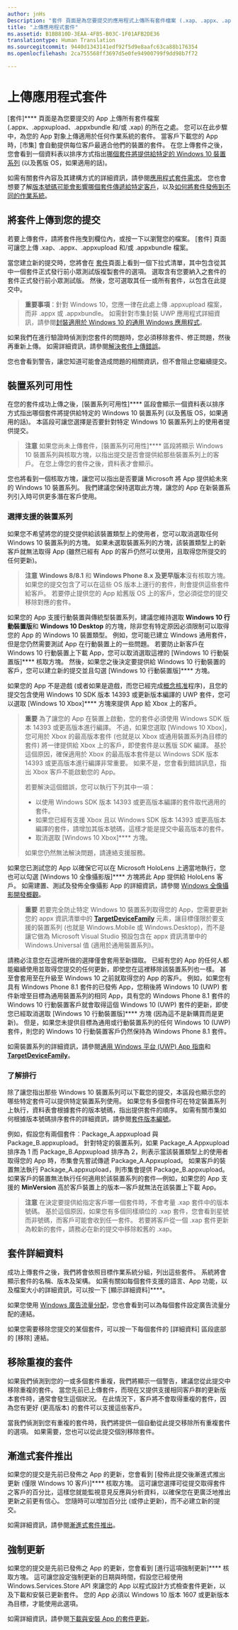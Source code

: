 ```yaml
---
author: jnHs
Description: "套件 頁面是為您要提交的應用程式上傳所有套件檔案 (.xap、.appx、.appxupload 和/或 .appxbundle) 的所在之處。 您可以在此步驟中，為您的應用程式對象上傳適用於任何作業系統的套件。"
title: "上傳應用程式套件"
ms.assetid: B1BB810D-3EAA-4FB5-B03C-1F01AFB2DE36
translationtype: Human Translation
ms.sourcegitcommit: 9440d1343141edf92f5d9e8aafc63ca88b176354
ms.openlocfilehash: 2ca755568ff3697d5e0fe94900799f9dd98b7f72

---
```


# 上傳應用程式套件


[套件]**** 頁面是為您要提交的 App 上傳所有套件檔案 (.appx、.appxupload、.appxbundle 和/或 .xap) 的所在之處。 您可以在此步驟中，為您的 App 對象上傳適用於任何作業系統的套件。 當客戶下載您的 App 時，[市集] 會自動提供每位客戶最適合他們的裝置的套件。 在您上傳套件之後，您會看到一個資料表以排序方式指出[哪個套件將提供給特定的 Windows 10 裝置系列](#device-family-availability) (以及舊版 OS，如果適用的話)。

如需有關套件內容及其建構方式的詳細資訊，請參閱[應用程式套件需求](app-package-requirements.md)。 您也會想要了解[版本號碼可能會影響哪個套件傳遞給特定客戶](package-version-numbering.md)，以及[如何將套件發佈到不同的作業系統](guidance-for-app-package-management.md)。

## 將套件上傳到您的提交

若要上傳套件，請將套件拖曳到欄位內，或按一下以瀏覽您的檔案。 \[套件\] 頁面可讓您上傳 .xap、.appx、.appxupload 和/或 .appxbundle 檔案。

當您建立新的提交時，您將會在 [套件](package-flights.md)頁面上看到一個下拉式清單，其中包含從其中一個套件正式發行前小眾測試版複製套件的選項。 選取含有您要納入之套件的套件正式發行前小眾測試版。 然後，您可選取其任一或所有套件，以包含在此提交中。

> **重要事項**：針對 Windows 10，您應一律在此處上傳 .appxupload 檔案，而非 .appx 或 .appxbundle。 如需針對市集封裝 UWP 應用程式詳細資訊，請參閱[封裝適用於 Windows 10 的通用 Windows 應用程式](../packaging/packaging-uwp-apps.md)。

如果我們在進行驗證時偵測到您套件的問題時，您必須移除套件、修正問題，然後再重新上傳。 如需詳細資訊，請參閱[解決套件上傳錯誤](resolve-package-upload-errors.md)。

您也會看到警告，讓您知道可能會造成問題的相關資訊，但不會阻止您繼續提交。

## 裝置系列可用性

在您的套件成功上傳之後，[裝置系列可用性]**** 區段會顯示一個資料表以排序方式指出哪個套件將提供給特定的 Windows 10 裝置系列 (以及舊版 OS，如果適用的話)。 本區段可讓您選擇是否要針對特定 Windows 10 裝置系列上的使用者提供提交。

> **注意** 如果您尚未上傳套件，[裝置系列可用性]**** 區段將顯示 Windows 10 裝置系列與核取方塊，以指出提交是否會提供給那些裝置系列上的客戶。 在您上傳您的套件之後，資料表才會顯示。

您也將看到一個核取方塊，讓您可以指出是否要讓 Microsoft 將 App 提供給未來的 Windows 10 裝置系列。 我們建議您保持選取此方塊，讓您的 App 在新裝置系列引入時可供更多潛在客戶使用。

### 選擇支援的裝置系列

如果您不希望將您的提交提供給該裝置類型上的使用者，您可以取消選取任何 Windows 10 裝置系列的方塊。 如果未選取裝置系列的方塊，該裝置類型上的新客戶就無法取得 App (雖然已經有 App 的客戶仍然可以使用，且取得您所提交的任何更新)。 

> **注意** **Windows 8/8.1** 和 **Windows Phone 8.x 及更早版本**沒有核取方塊。 如果您的提交包含了可以在這些 OS 版本上運行的套件，則會提供這些套件給客戶。 若要停止提供您的 App 給舊版 OS 上的客戶，您必須從您的提交移除對應的套件。

如果您的 App 支援行動裝置與傳統型裝置系列，建議您維持選取 **Windows 10 行動裝置版**和 **Windows 10 Desktop** 的方塊，除非您有特定原因必須限制可以取得您的 App 的 Windows 10 裝置類型。 例如，您可能已建立 Windows 通用套件，但是您仍然需要測試 App 在行動裝置上的一些問題。 若要防止新客戶在 Windows 10 行動裝置上下載 App，您可以取消選取這裡的 [Windows 10 行動裝置版]**** 核取方塊。 然後，如果您之後決定要提供給 Windows 10 行動裝置的客戶，您可以建立新的提交並且勾選 [Windows 10 行動裝置版]**** 方塊。

如果您的 App 不是遊戲 (或者如果是遊戲，而您已經完成[概念核准](../gaming/concept-approval.md)程序)，且您的提交包含使用 Windows 10 SDK 版本 14393 或更新版本編譯的 UWP 套件，您可以選取 [Windows 10 Xbox]**** 方塊來提供 App 給 Xbox 上的客戶。 

> **重要** 為了讓您的 App 在裝置上啟動，您的套件必須使用 Windows SDK 版本 14393 或更高版本進行編譯。 不過，如果您選取 [Windows 10 Xbox]，您可用於 Xbox 的最高版本套件 (也就是以 Xbox 或通用裝置系列為目標的套件) 將一律提供給 Xbox 上的客戶，即使套件是以舊版 SDK 編譯。 基於這個原因，確保適用於 Xbox 的最高版本套件是以 Windows SDK 版本 14393 或更高版本進行編譯非常重要。 如果不是，您會看到錯誤訊息，指出 Xbox 客戶不能啟動您的 App。 
> 
> 若要解決這個錯誤，您可以執行下列其中一項：
> - 以使用 Windows SDK 版本 14393 或更高版本編譯的套件取代適用的套件。
> - 如果您已經有支援 Xbox 且以 Windows SDK 版本 14393 或更高版本編譯的套件，請增加其版本號碼，這樣才能是提交中最高版本的套件。
> - 取消選取 [Windows 10 Xbox]**** 方塊。
>   
> 如果您仍然無法解決問題，請連絡支援服務。

如果您已測試您的 App 以確保它可以在 Microsoft HoloLens 上適當地執行，您也可以勾選 [Windows 10 全像攝影版]**** 方塊將此 App 提供給 HoloLens 客戶。 如需建置、測試及發佈全像攝影 App 的詳細資訊，請參閱 [Windows 全像攝影開發概觀](http://dev.windows.com/holographic/development_overview)。

> **重要** 若要完全防止特定 Windows 10 裝置系列取得您的 App，您需要更新您的 appx 資訊清單中的 [**TargetDeviceFamily**](https://msdn.microsoft.com/library/windows/apps/dn986903) 元素，讓目標僅限於要支援的裝置系列 (也就是 Windows.Mobile 或 Windows.Desktop)，而不是讓它做為 Microsoft Visual Studio 預設包含在 appx 資訊清單中的 Windows.Universal 值 (適用於通用裝置系列)。

請務必注意您在這裡所做的選擇僅會套用至新擷取。 已經有您的 App 的任何人都能繼續使用並取得您提交的任何更新，即使您在這裡移除該裝置系列也一樣。 甚至會套用至在升級至 Windows 10 之前就取得您的 App 的客戶。 例如，如果您有具有 Windows Phone 8.1 套件的已發佈 App，您稍後將 Windows 10 (UWP) 套件新增至目標為通用裝置系列的相同 App，具有您的 Windows Phone 8.1 套件的 Windows 10 行動裝置客戶就會取得這個 Windows 10 (UWP) 套件的更新，即使您已經取消選取 [Windows 10 行動裝置版]**** 方塊 (因為這不是新購買而是更新)。 但是，如果您未提供目標為通用或行動裝置系列的任何 Windows 10 (UWP) 套件，則您的 Windows 10 行動裝置客戶仍然保持為 Windows Phone 8.1 套件。

如需裝置系列的詳細資訊，請參閱[通用 Windows 平台 (UWP) App 指南](https://msdn.microsoft.com/library/windows/apps/dn894631)和 [**TargetDeviceFamily**](https://msdn.microsoft.com/library/windows/apps/dn986903)。

### 了解排行

除了讓您指出那些 Windows 10 裝置系列可以下載您的提交，本區段也顯示您的哪些特定套件可以提供特定裝置系列使用。 如果您有多個套件可在特定裝置系列上執行，資料表會根據套件的版本號碼，指出提供套件的順序。 如需有關市集如何根據版本號碼排序套件的詳細資訊，請參閱[套件版本編號](package-version-numbering.md)。 

例如，假設您有兩個套件︰Package_A.appxupload 與 Package_B.appxupload。 針對特定的裝置系列，如果 Package_A.Appxupload 排序為 1 而 Package_B.Appxupload 排序為 2，則表示當該裝置類型上的使用者取得您的 App 時，市集會先嘗試傳遞 Package_A.Appxupload。 如果客戶的裝置無法執行 Package_A.appxupload，則市集會提供 Package_B.appxupload。 如果客戶的裝置無法執行任何適用於該裝置系列的套件—例如，如果您的 App 支援的 **MinVersion** 高於客戶裝置上的版本—客戶就無法在該裝置上下載 App。

> **注意** 在決定要提供給指定客戶哪一個套件時，不會考量 .xap 套件中的版本號碼。 基於這個原因，如果您有多個同樣順位的 .xap 套件，您會看到星號而非號碼，而客戶可能會收到任一套件。 若要將客戶從一個 .xap 套件更新為較新的套件，請務必在新的提交中移除較舊的 .xap。



## 套件詳細資料

成功上傳套件之後，我們將會依照目標作業系統分組，列出這些套件。 系統將會顯示套件的名稱、版本及架構。 如需有關如每個套件支援的語言、App 功能，以及檔案大小的詳細資訊，可以按一下 [顯示詳細資料]****。

如果您使用 [Windows 廣告流量分配](../monetize/use-ad-mediation-to-maximize-revenue.md)，您也會看到可以為每個套件設定廣告流量分配的連結。

如果您需要移除您提交的某個套件，可以按一下每個套件的 \[詳細資料\] 區段底部的 \[移除\] 連結。

## 移除重複的套件

如果我們偵測到您的一或多個套件重複，我們將顯示一個警告，建議您從此提交中移除重複的套件。 當您先前已上傳套件，而現在又提供支援相同客戶群的更新版本套件時，通常會發生這個狀況。 在此情況下，客戶將不會取得重複的套件，因為您有更好 (更高版本) 的套件可以支援這些客戶。

當我們偵測到您有重複的套件時，我們將提供一個自動從此提交移除所有重複套件的選項。 如果需要，您也可以從此提交個別移除套件。

## 漸進式套件推出

如果您的提交是先前已發佈之 App 的更新，您會看到 [發佈此提交後漸進式推出更新 (僅限 Windows 10 客戶)]**** 核取方塊。 這可讓您選擇可從提交取得套件之客戶的百分比，這樣您就能監視意見反應與分析資料，以確保您在更廣泛地推出更新之前更有信心。 您隨時可以增加百分比 (或停止更新)，而不必建立新的提交。 

如需詳細資訊，請參閱[漸進式套件推出](gradual-package-rollout.md)。

## 強制更新

如果您的提交是先前已發佈之 App 的更新，您會看到 [進行這項強制更新]**** 核取方塊。 這可讓您設定強制更新的日期與時間，假設您已經使用 Windows.Services.Store API 來讓您的 App 以程式設計方式檢查套件更新，以及下載和安裝已更新套件。 您的 App 必須以 Windows 10 版本 1607 或更新版本為目標，才能使用此選項。

如需詳細資訊，請參閱[下載與安裝 App 的套件更新](../packaging/self-install-package-updates.md)。

 







<!--HONumber=Aug16_HO5-->


